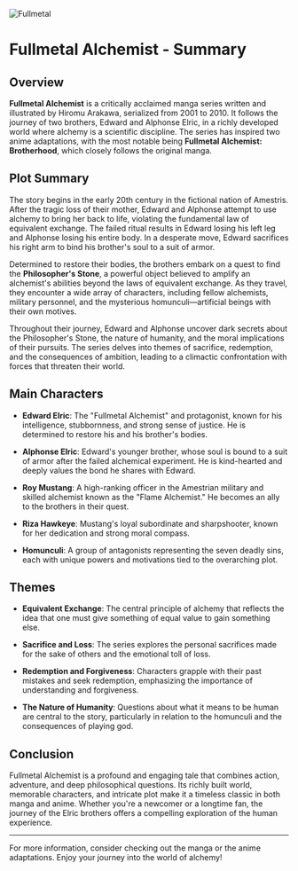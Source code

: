 ![Fullmetal](https://www.bing.com/th/id/OGC.4762fdb74fccaa59e47559df9e5e61bd?pid=1.7&rurl=https%3a%2f%2fmedia.tenor.co%2fimages%2f4762fdb74fccaa59e47559df9e5e61bd%2fraw&ehk=0b9dJu5BPLqh6nQ3swBQghCjeKw1yFUA7tdZSpFR8Yw%3d)

# Fullmetal Alchemist - Summary

## Overview

**Fullmetal Alchemist** is a critically acclaimed manga series written and illustrated by Hiromu Arakawa, serialized from 2001 to 2010. It follows the journey of two brothers, Edward and Alphonse Elric, in a richly developed world where alchemy is a scientific discipline. The series has inspired two anime adaptations, with the most notable being **Fullmetal Alchemist: Brotherhood**, which closely follows the original manga.

## Plot Summary

The story begins in the early 20th century in the fictional nation of Amestris. After the tragic loss of their mother, Edward and Alphonse attempt to use alchemy to bring her back to life, violating the fundamental law of equivalent exchange. The failed ritual results in Edward losing his left leg and Alphonse losing his entire body. In a desperate move, Edward sacrifices his right arm to bind his brother's soul to a suit of armor.

Determined to restore their bodies, the brothers embark on a quest to find the **Philosopher's Stone**, a powerful object believed to amplify an alchemist's abilities beyond the laws of equivalent exchange. As they travel, they encounter a wide array of characters, including fellow alchemists, military personnel, and the mysterious homunculi—artificial beings with their own motives.

Throughout their journey, Edward and Alphonse uncover dark secrets about the Philosopher's Stone, the nature of humanity, and the moral implications of their pursuits. The series delves into themes of sacrifice, redemption, and the consequences of ambition, leading to a climactic confrontation with forces that threaten their world.

## Main Characters

- **Edward Elric**: The "Fullmetal Alchemist" and protagonist, known for his intelligence, stubbornness, and strong sense of justice. He is determined to restore his and his brother's bodies.

- **Alphonse Elric**: Edward's younger brother, whose soul is bound to a suit of armor after the failed alchemical experiment. He is kind-hearted and deeply values the bond he shares with Edward.

- **Roy Mustang**: A high-ranking officer in the Amestrian military and skilled alchemist known as the "Flame Alchemist." He becomes an ally to the brothers in their quest.

- **Riza Hawkeye**: Mustang's loyal subordinate and sharpshooter, known for her dedication and strong moral compass.

- **Homunculi**: A group of antagonists representing the seven deadly sins, each with unique powers and motivations tied to the overarching plot.

## Themes

- **Equivalent Exchange**: The central principle of alchemy that reflects the idea that one must give something of equal value to gain something else.

- **Sacrifice and Loss**: The series explores the personal sacrifices made for the sake of others and the emotional toll of loss.

- **Redemption and Forgiveness**: Characters grapple with their past mistakes and seek redemption, emphasizing the importance of understanding and forgiveness.

- **The Nature of Humanity**: Questions about what it means to be human are central to the story, particularly in relation to the homunculi and the consequences of playing god.

## Conclusion

Fullmetal Alchemist is a profound and engaging tale that combines action, adventure, and deep philosophical questions. Its richly built world, memorable characters, and intricate plot make it a timeless classic in both manga and anime. Whether you're a newcomer or a longtime fan, the journey of the Elric brothers offers a compelling exploration of the human experience.

---

For more information, consider checking out the manga or the anime adaptations. Enjoy your journey into the world of alchemy!
